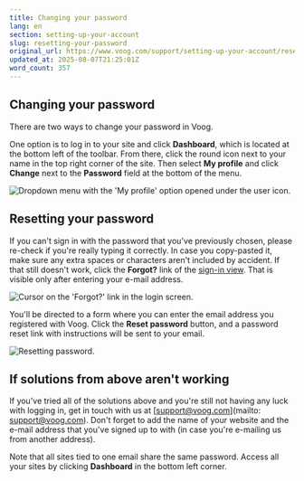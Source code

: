 ```yaml
---
title: Changing your password
lang: en
section: setting-up-your-account
slug: resetting-your-password
original_url: https://www.voog.com/support/setting-up-your-account/resetting-your-password
updated_at: 2025-08-07T21:25:01Z
word_count: 357
---
```

## Changing your password

There are two ways to change your password in Voog.   
  
One option is to log in to your site and click **Dashboard**, which is located at the bottom left of the toolbar. From there, click the round icon next to your name in the top right corner of the site. Then select **My profile** and click **Change** next to the **Password** field at the bottom of the menu.  

![Dropdown menu with the 'My profile' option opened under the user icon.](https://media.voog.com/0000/0036/2183/photos/my_profile_block.webp "Dropdown menu with the 'My profile' option opened under the user icon.")

## Resetting your password

If you can't sign in with the password that you've previously chosen, please re-check if you're really typing it correctly. In case you copy-pasted it, make sure any extra spaces or characters aren't included by accident. If that still doesn't work, click the **Forgot?** link of the [sign-in view](https://www.voog.com/login?language_code=en). That is visible only after entering your e-mail address.

![Cursor on the 'Forgot?' link in the login screen.](https://media.voog.com/0000/0036/2183/photos/Resetting_your_password3_block.png "Cursor on the 'Forgot?' link in the login screen.")

You'll be directed to a form where you can enter the email address you registered with Voog. Click the **Reset password** button, and a password reset link with instructions will be sent to your email.

![Resetting password.](https://media.voog.com/0000/0036/2183/photos/forgot%20password_block.png "Resetting password.")

## If solutions from above aren't working

If you've tried all of the solutions above and you're still not having any luck with logging in, get in touch with us at [support@voog.com](mailto: support@voog.com). Don't forget to add the name of your website and the e-mail address that you've signed up to with (in case you're e-mailing us from another address).  
  
Note that all sites tied to one email share the same password. Access all your sites by clicking **Dashboard** in the bottom left corner.
